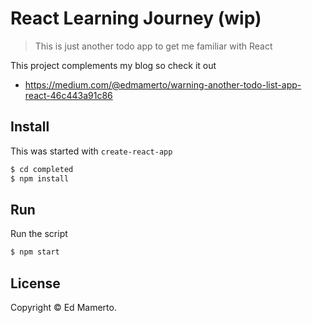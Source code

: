 # React Learning Journey (wip)
> This is just another todo app to get me familiar with React

This project complements my blog so check it out
- https://medium.com/@edmamerto/warning-another-todo-list-app-react-46c443a91c86


## Install
This was started with `create-react-app`
```sh
$ cd completed
$ npm install
```

## Run
Run the script
```sh
$ npm start
```
## License
Copyright © Ed Mamerto.
